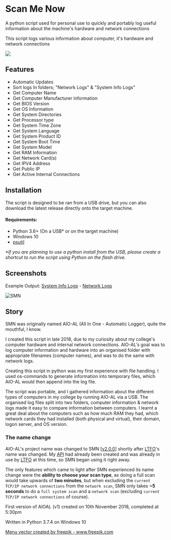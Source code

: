 # Scan Me Now
A python script used for personal use to quickly and portably log useful information about the machine's hardware and network connections

This script logs various information about computer, it's hardware and network connections

<a href="https://github.com/smcclennon/SMN/releases/latest/download/SMN.py"><img src="https://smcclennon.github.io/update/download.png"></a>

## Features

- Automatic Updates
- Sort logs In folders; "Network Logs" & "System Info Logs"
- Get Computer Name
- Get Computer Manufacturer information
- Get BIOS Version
- Get OS Information
- Get System Directories
- Get Processor type
- Get System Time Zone
- Get System Language
- Get System Product ID
- Get System Boot Time
- Get System Model
- Get RAM Information
- Get Network Card(s)
- Get IPV4 Address
- Get Public IP
- Get Active Internal Connections

## Installation
The script is designed to be ran from a USB drive, but you can also download the latest release directly onto the target machine.

#### Requirements:
- Python 3.6+ (On a USB* or on the target machine)
- Windows 10
- [psutil](https://pypi.org/project/psutil/)

*\*If you are planning to use a python install from the USB, please create a shortcut to run the script using Python on the flash drive.*

## Screenshots
Example Output: [System Info Logs](Example%20Output/System%20Info%20Logs/Cobalt.log) - [Network Logs](Example%20Output/Network%20Logs/Cobalt%20%5B192.168.0.32%5D.log)

![SMN](https://imgur.com/i7UWfoa.png)

## Story

SMN was originally named AIO-AL (All In One - Automatic Logger), quite the mouthful, I know.

I created this script in late 2018, due to my curiosity about my college's computer hardware and internal network connections. AIO-AL's goal was to log computer information and hardware into an organised folder with appropriate filenames (computer names), and was to do the same with network logs.

Creating this script in python was my first experience with file handling. I used os-commands to generate information into temporary files, which AIO-AL would then append into the log file.

The script was portable, and I gathered information about the different types of computers in my college by running AIO-AL via a USB. The organised log files split into two folders, computer information & network logs made it easy to compare information between computers. I learnt a great deal about the computers such as how much RAM they had, which network cards they had installed (both physical and virtual), their domain, logon server, and OS version.

### The name change

AIO-AL's project name was changed to SMN [[v2.0.0](https://github.com/smcclennon/SMN/releases/tag/v2.0.0)] shortly after [LTFO](https://github.com/smcclennon/LTFO)'s name was changed. My [API](https://smcclennon.github.io/update/api) had already been created and was already in use by [LTFO](https://github.com/smcclennon/LTFO) at this time, so SMN began using it right away.

The only features which came to light after SMN experienced its name change were the **ability to choose your scan type**, as doing a full scan would take upwards of **two minutes**, but when excluding the `current TCP/IP network connections` from the `network scan`, SMN only takes **~5 seconds** to do a `full system scan` and a `network scan` (excluding `current TCP/IP network connections` of course).

First version of AIOAL (v1) created on 10th November 2018, completed at 5:30pm

Written in Python 3.7.4 on Windows 10

<a href="https://www.freepik.com/free-photos-vectors/menu">Menu vector created by freepik - www.freepik.com</a>

